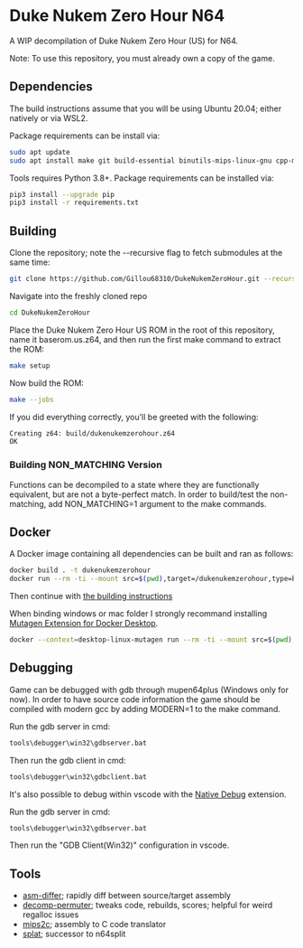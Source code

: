 # Duke Nukem Zero Hour N64
A WIP decompilation of Duke Nukem Zero Hour (US) for N64.

Note: To use this repository, you must already own a copy of the game.

## Dependencies

The build instructions assume that you will be using Ubuntu 20.04; either natively or via WSL2.

Package requirements can be install via:

```sh
sudo apt update
sudo apt install make git build-essential binutils-mips-linux-gnu cpp-mips-linux-gnu python3 python3-pip
```

Tools requires Python 3.8+. Package requirements can be installed via:

```sh
pip3 install --upgrade pip
pip3 install -r requirements.txt
```

## Building

Clone the repository; note the --recursive flag to fetch submodules at the same time:

```sh
git clone https://github.com/Gillou68310/DukeNukemZeroHour.git --recursive
```

Navigate into the freshly cloned repo

```sh
cd DukeNukemZeroHour
```

Place the Duke Nukem Zero Hour US ROM in the root of this repository, name it baserom.us.z64, and then run the first make command to extract the ROM:

```sh
make setup
```

Now build the ROM:

```sh
make --jobs
```

If you did everything correctly, you'll be greeted with the following:

```sh
Creating z64: build/dukenukemzerohour.z64
OK
```

### Building NON_MATCHING Version

Functions can be decompiled to a state where they are functionally equivalent, but are not a byte-perfect match.
In order to build/test the non-matching, add NON_MATCHING=1 argument to the make commands.

## Docker

A Docker image containing all dependencies can be built and ran as follows:
```sh
docker build . -t dukenukemzerohour
docker run --rm -ti --mount src=$(pwd),target=/dukenukemzerohour,type=bind dukenukemzerohour
```

Then continue with [the building instructions](#Building)

When binding windows or mac folder I strongly recommand installing [Mutagen Extension for Docker Desktop](https://mutagen.io/documentation/docker-desktop-extension).
```sh
docker --context=desktop-linux-mutagen run --rm -ti --mount src=$(pwd),target=/dukenukemzerohour,type=bind dukenukemzerohour
```

## Debugging

Game can be debugged with gdb through mupen64plus (Windows only for now).
In order to have source code information the game should be compiled with modern gcc by adding MODERN=1 to the make command.

Run the gdb server in cmd:

```sh
tools\debugger\win32\gdbserver.bat
```

Then run the gdb client in cmd:

```sh
tools\debugger\win32\gdbclient.bat
```

It's also possible to debug within vscode with the [Native Debug](https://marketplace.visualstudio.com/items?itemName=webfreak.debug) extension.

Run the gdb server in cmd:

```sh
tools\debugger\win32\gdbserver.bat
```

Then run the "GDB Client(Win32)" configuration in vscode.

## Tools

 - [asm-differ](https://github.com/simonlindholm/asm-differ); rapidly diff between source/target assembly
 - [decomp-permuter](https://github.com/simonlindholm/decomp-permuter); tweaks code, rebuilds, scores; helpful for weird regalloc issues
 - [mips2c](https://github.com/matt-kempster/mips_to_c); assembly to C code translator
 - [splat](https://github.com/ethteck/splat); successor to n64split